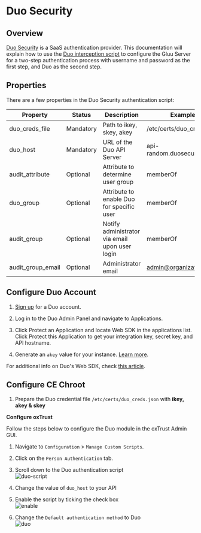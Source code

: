 # Duo Security
## Overview
[Duo Security](htp://duosecurity.com) is a SaaS authentication provider. This documentation will explain how to use the [Duo interception script](../img/admin-guide/multi-factor/duo-script.png) to configure the Gluu Server for a two-step authentication process with username and password as the first step, and Duo as the second step. 

## Properties
There are a few properties in the Duo Security authentication script:

|	Property	|Status		|	Description	|	Example		|
|-----------------------|---------------|-----------------------|-----------------------|
|duo_creds_file		|Mandatory     |Path to ikey, skey, akey|/etc/certs/duo_creds.json|
|duo_host		|Mandatory    |URL of the Duo API Server|api-random.duosecurity.com|
|audit_attribute	|Optional|Attribute to determine user group|memberOf		|
|duo_group		|Optional|Attribute to enable Duo for specific user|memberOf	|
|audit_group		|Optional|Notify administrator via email upon user login|memberOf|
|audit_group_email	|Optional|Administrator email		| admin@organization.com|

## Configure Duo Account

1. [Sign up](https://duo.com/) for a Duo account.

2. Log in to the Duo Admin Panel and navigate to Applications.

3. Click Protect an Application and locate Web SDK in the applications list. Click Protect this Application to get your integration key, secret key, and API hostname.

4. Generate an `akey` value for your instance. [Learn more](https://duo.com/docs/duoweb#1.-generate-an-akey).

For additional info on Duo's Web SDK, check [this article](https://duo.com/docs/duoweb). 

## Configure CE Chroot
1. Prepare the Duo credential file `/etc/certs/duo_creds.json` with **ikey, akey & skey**

**Configure oxTrust**

Follow the steps below to configure the Duo module in the oxTrust Admin GUI.

1. Navigate to `Configuration` > `Manage Custom Scripts`.
2. Click on the `Person Authentication` tab.
3. Scroll down to the Duo authentication script   
![duo-script](../img/admin-guide/multi-factor/duo-script.png)

4. Change the value of `duo_host` to your API    

5. Enable the script by ticking the check box    
![enable](../img/admin-guide/enable.png)

6. Change the `Default authentication method` to Duo   
![duo](../img/admin-guide/multi-factor/duo.png)
